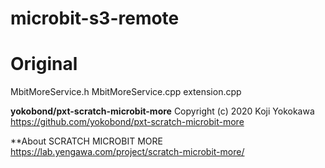 # microbit-s3-remote


# Original

MbitMoreService.h
MbitMoreService.cpp
extension.cpp

**yokobond/pxt-scratch-microbit-more**
Copyright (c) 2020 Koji Yokokawa
https://github.com/yokobond/pxt-scratch-microbit-more

**About SCRATCH MICROBIT MORE
https://lab.yengawa.com/project/scratch-microbit-more/
